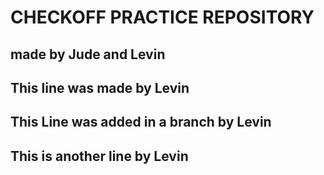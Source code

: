 # CHECKOFF PRACTICE REPOSITORY

## made by Jude and Levin
## This line was made by Levin
## This Line was added in a branch by Levin
## This is another line by Levin